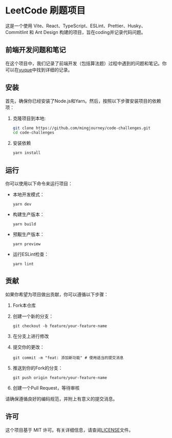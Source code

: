 # LeetCode 刷题项目

这是一个使用 Vite、React、TypeScript、ESLint、Prettier、Husky、Commitlint 和 Ant Design 构建的项目，旨在coding并记录代码问题。

## 前端开发问题和笔记

在这个项目中，我们记录了前端开发（包括算法题）过程中遇到的问题和笔记。你可以在[yuque](https://www.yuque.com/moying-5dh6p/lh8oaa/elwhxnkxfz3qcd32)中找到详细的记录。

## 安装

首先，确保你已经安装了Node.js和Yarn。然后，按照以下步骤安装项目的依赖项：

1. 克隆项目到本地:

   ```bash
   git clone https://github.com/mingjourney/code-challenges.git
   cd code-challenges
2. 安装依赖
   ```bash
   yarn install

## 运行

你可以使用以下命令来运行项目：

- 本地开发模式：

  ```
  yarn dev
  ```

- 构建生产版本：

  ```
  yarn build
  ```

- 预觏生产版本：

  ```
  yarn preview
  ```

- 运行ESLint检查：

  ```
  yarn lint
  ```

## 贡献

如果你希望为项目做出贡献，你可以遵循以下步骤：

1. Fork本仓库

2. 创建一个新的分支：

   ```
   git checkout -b feature/your-feature-name
   ```

3. 在分支上进行修改

4. 提交你的更改：

   ```
   git commit -m "feat: 添加新功能" # 使用适当的提交消息
   ```

5. 推送到你的Fork的分支：

   ```
   git push origin feature/your-feature-name
   ```

6. 创建一个Pull Request，等待审核

请确保遵循良好的编码规范，并附上有意义的提交消息。

## 许可

这个项目基于 MIT 许可。有关详细信息，请查阅[LICENSE](https://chat.openai.com/c/LICENSE)文件。
